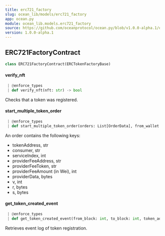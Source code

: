 ```yaml
---
title: erc721_factory
slug: ocean_lib/models/erc721_factory
app: ocean.py
module: ocean_lib.models.erc721_factory
source: https://github.com/oceanprotocol/ocean.py/blob/v1.0.0-alpha.1/ocean_lib/models/erc721_factory.py
version: 1.0.0-alpha.1
---
```

## ERC721FactoryContract

```python
class ERC721FactoryContract(ERCTokenFactoryBase)
```

#### verify\_nft

```python
 | @enforce_types
 | def verify_nft(nft: str) -> bool
```

Checks that a token was registered.

#### start\_multiple\_token\_order

```python
 | @enforce_types
 | def start_multiple_token_order(orders: List[OrderData], from_wallet: Wallet) -> str
```

An order contains the following keys:

- tokenAddress, str
- consumer, str
- serviceIndex, int
- providerFeeAddress, str
- providerFeeToken, str
- providerFeeAmount (in Wei), int
- providerData, bytes
- v, int
- r, bytes
- s, bytes

#### get\_token\_created\_event

```python
 | @enforce_types
 | def get_token_created_event(from_block: int, to_block: int, token_address: str) -> [AttributeDict]
```

Retrieves event log of token registration.


